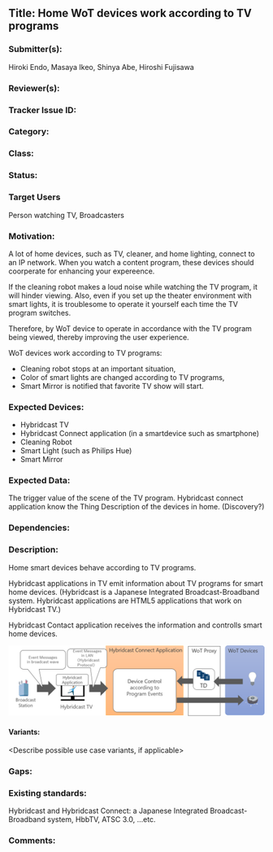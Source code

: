 ## Title: Home WoT devices work according to TV programs


### Submitter(s): 

Hiroki Endo,
Masaya Ikeo,
Shinya Abe,
Hiroshi Fujisawa


### Reviewer(s):

<Suggest reviewers>

### Tracker Issue ID:


### Category:

<please leave blank>

### Class: 

<please leave blank>

### Status: 

<please leave blank>

### Target Users

Person watching TV, Broadcasters

### Motivation:

<Provide a description of the problem that is solved by the use case and a reason why this use case is important for the users>

A lot of home devices, such as TV, cleaner, and home lighting, connect to an IP network.
When you watch a content program, these devices should coorperate for enhancing your expereence.

If the cleaning robot makes a loud noise while watching the TV program, it will hinder viewing. 
Also, even if you set up the theater environment with smart lights, it is troublesome to operate it yourself each time the TV program switches.

Therefore, by WoT device to operate in accordance with the TV program being viewed, thereby improving the user experience.

WoT devices work according to TV programs:

- Cleaning robot stops at an important situation,
- Color of smart lights are changed according to TV programs,
- Smart Mirror is notified that favorite TV show will start.

### Expected Devices:

- Hybridcast TV
- Hybridcast Connect application (in a smartdevice such as smartphone)
- Cleaning Robot
- Smart Light (such as Philips Hue)
- Smart Mirror

### Expected Data:

The trigger value of the scene of the TV program.
Hybridcast connect application know the Thing Description of the devices in home. (Discovery?)

### Dependencies:

<List the affected WoT deliverables>

### Description:

Home smart devices behave according to TV programs.

Hybridcast applications in TV emit information about TV programs for smart home devices.
(Hybridcast is a Japanese Integrated Broadcast-Broadband system. Hybridcast applications are HTML5 applications that work on Hybridcast TV.)

Hybridcast Contact application receives the information and controlls smart home devices.

![scenario_nhk](images/scenario_nhk.png)

#### Variants:

<Describe possible use case variants, if applicable>

### Gaps:

<Describe any gaps that are not addressed in the current WoT work items>

### Existing standards:

Hybridcast and Hybridcast Connect: a Japanese Integrated Broadcast-Broadband system, 
HbbTV, 
ATSC 3.0, 
...etc.

### Comments:


